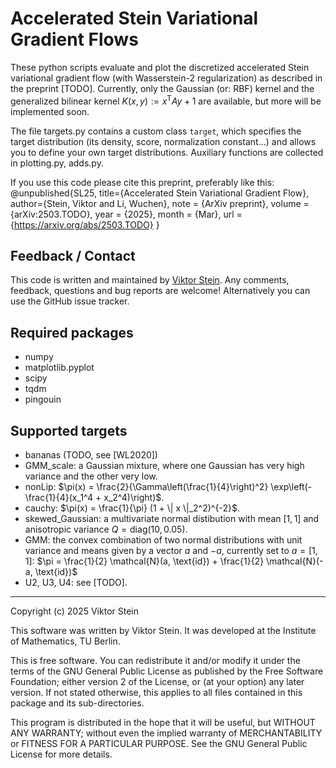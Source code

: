 # Accelerated Stein Variational Gradient Flows

These python scripts evaluate and plot the discretized accelerated Stein variational gradient flow (with Wasserstein-2 regularization) as described in the preprint [TODO].
Currently, only the Gaussian (or: RBF) kernel and the generalized bilinear kernel $K(x, y) := x^{\mathsf{T}} A y + 1$ are available, but more will be implemented soon.

The file targets.py contains a custom class ```target```, which specifies the target distribution (its density, score, normalization constant...) and allows you to define your own target distributions.
Auxiliary functions are collected in plotting.py, adds.py.

If you use this code please cite this preprint, preferably like this:
@unpublished{SL25,
 title={Accelerated Stein Variational Gradient Flow},
 author={Stein, Viktor and Li, Wuchen},
 note = {ArXiv preprint},
 volume = {arXiv:2503.TODO},
 year = {2025},
 month = {Mar},
 url = {https://arxiv.org/abs/2503.TODO}
 }

Feedback / Contact
---
This code is written and maintained by [Viktor Stein](viktorajstein.github.io). Any comments, feedback, questions and bug reports are welcome! Alternatively you can use the GitHub issue tracker.

Required packages
---
* numpy
* matplotlib.pyplot
* scipy
* tqdm
* pingouin

Supported targets
---------------------------
* bananas (TODO, see [WL2020])
* GMM_scale: a Gaussian mixture, where one Gaussian has very high variance and the other very low.
* nonLip: $\pi(x) = \frac{2}{\Gamma\left(\frac{1}{4}\right)^2} \exp\left(-\frac{1}{4}(x_1^4 + x_2^4)\right)$.
* cauchy: $\pi(x) = \frac{1}{\pi} (1 + \| x \|_2^2)^{-2}$.
* skewed_Gaussian: a multivariate normal distibution with mean $[1, 1]$ and anisotropic variance $Q = \text{diag}(10, 0.05)$.
* GMM: the convex combination of two normal distributions with unit variance and means given by a vector $a$ and $- a$, currently set to $a = [1, 1]$: $\pi = \frac{1}{2} \mathcal{N}(a, \text{id}) + \frac{1}{2} \mathcal{N}(-a, \text{id})$
* U2, U3, U4: see [TODO].


--------------------------
Copyright (c) 2025 Viktor Stein

This software was written by Viktor Stein. It was developed at the Institute of Mathematics, TU Berlin.

This is free software. You can redistribute it and/or modify it under the terms of the GNU General Public License as published by the Free Software Foundation; either version 2 of the License, or (at your option) any later version. If not stated otherwise, this applies to all files contained in this package and its sub-directories.

This program is distributed in the hope that it will be useful, but WITHOUT ANY WARRANTY; without even the implied warranty of MERCHANTABILITY or FITNESS FOR A PARTICULAR PURPOSE. See the GNU General Public License for more details.
